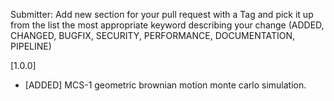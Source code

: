 Submitter: Add new section for your pull request with a Tag and pick it up from the list the most appropriate keyword describing your change (ADDED, CHANGED, BUGFIX, SECURITY, PERFORMANCE, DOCUMENTATION, PIPELINE)



[1.0.0]
* [ADDED] MCS-1 geometric brownian motion monte carlo simulation.
